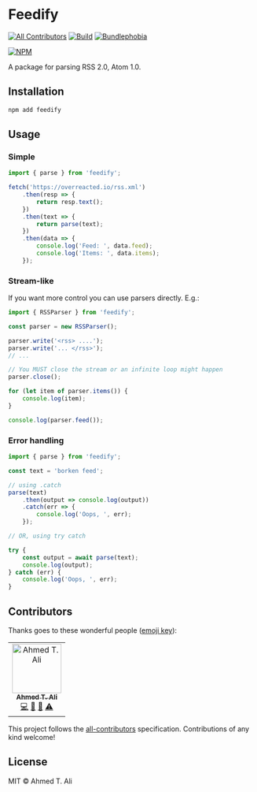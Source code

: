 # Feedify

[![All Contributors](https://img.shields.io/badge/all_contributors-1-orange.svg?style=flat-square)](#contributors) [![Build](https://img.shields.io/travis/z0al/feedify.svg)](https://travis-ci.org/z0al/feedify) [![Bundlephobia](https://img.shields.io/bundlephobia/minzip/feedify.svg)](https://bundlephobia.com/result?p=feedify)

[![NPM](https://nodei.co/npm/feedify.png?downloads=true&downloadRank=true&stars=true)](https://nodei.co/npm/feedify/)

A package for parsing RSS 2.0, Atom 1.0.

## Installation

```sh
npm add feedify
```

## Usage

### Simple

```javascript
import { parse } from 'feedify';

fetch('https://overreacted.io/rss.xml')
	.then(resp => {
		return resp.text();
	})
	.then(text => {
		return parse(text);
	})
	.then(data => {
		console.log('Feed: ', data.feed);
		console.log('Items: ', data.items);
	});
```

### Stream-like

If you want more control you can use parsers directly. E.g.:

```javascript
import { RSSParser } from 'feedify';

const parser = new RSSParser();

parser.write('<rss> ....');
parser.write('... </rss>');
// ...

// You MUST close the stream or an infinite loop might happen
parser.close();

for (let item of parser.items()) {
	console.log(item);
}

console.log(parser.feed());
```

### Error handling

```javascript
import { parse } from 'feedify';

const text = 'borken feed';

// using .catch
parse(text)
	.then(output => console.log(output))
	.catch(err => {
		console.log('Oops, ', err);
	});

// OR, using try catch

try {
	const output = await parse(text);
	console.log(output);
} catch (err) {
	console.log('Oops, ', err);
}
```

## Contributors

Thanks goes to these wonderful people ([emoji key](https://allcontributors.org/docs/en/emoji-key)):

<!-- ALL-CONTRIBUTORS-LIST:START - Do not remove or modify this section -->
<!-- prettier-ignore -->
<table><tr><td align="center"><a href="https://ahmed.sd"><img src="https://avatars1.githubusercontent.com/u/12673605?v=4" width="100px;" alt="Ahmed T. Ali"/><br /><sub><b>Ahmed T. Ali</b></sub></a><br /><a href="https://github.com/Ahmed T. Ali/feedify/commits?author=z0al" title="Code">💻</a> <a href="https://github.com/Ahmed T. Ali/feedify/commits?author=z0al" title="Documentation">📖</a> <a href="#maintenance-z0al" title="Maintenance">🚧</a> <a href="https://github.com/Ahmed T. Ali/feedify/commits?author=z0al" title="Tests">⚠️</a></td></tr></table>

<!-- ALL-CONTRIBUTORS-LIST:END -->

This project follows the [all-contributors](https://github.com/all-contributors/all-contributors) specification. Contributions of any kind welcome!

## License

MIT © Ahmed T. Ali
